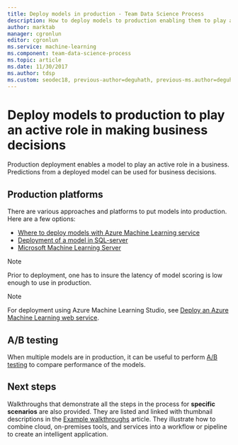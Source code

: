 ```yaml
---
title: Deploy models in production - Team Data Science Process
description: How to deploy models to production enabling them to play an active role in making business decisions.
author: marktab
manager: cgronlun
editor: cgronlun
ms.service: machine-learning
ms.component: team-data-science-process
ms.topic: article
ms.date: 11/30/2017
ms.author: tdsp
ms.custom: seodec18, previous-author=deguhath, previous-ms.author=deguhath
---
```


# Deploy models to production to play an active role in making business decisions

Production deployment enables a model to play an active role in a business. Predictions from a deployed model can be used for business decisions.

## Production platforms

There are various approaches and platforms to put models into production. Here are a few options:

- [Where to deploy models with Azure Machine Learning service](../service/how-to-deploy-and-where.md)
- [Deployment of a model in SQL-server](https://docs.microsoft.com/sql/advanced-analytics/tutorials/sqldev-py6-operationalize-the-model)
- [Microsoft Machine Learning Server](https://docs.microsoft.com/sql/advanced-analytics/r/r-server-standalone)

>[!NOTE]
>Prior to deployment, one has to insure the latency of model scoring is low enough to use in production.
>

>[!NOTE]
>For deployment using Azure Machine Learning Studio, see [Deploy an Azure Machine Learning web service](../studio/publish-a-machine-learning-web-service.md).
>

## A/B testing

When multiple models are in production, it can be useful to perform [A/B testing](https://en.wikipedia.org/wiki/A/B_testing) to compare performance of the models. 
 
## Next steps

Walkthroughs that demonstrate all the steps in the process for **specific scenarios** are also provided. They are listed and linked with thumbnail descriptions in the [Example walkthroughs](walkthroughs.md) article. They illustrate how to combine cloud, on-premises tools, and services into a workflow or pipeline to create an intelligent application. 
